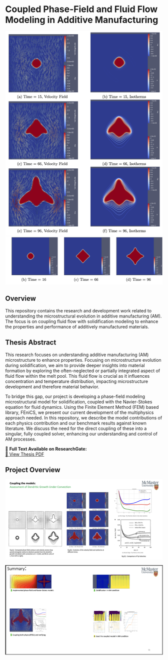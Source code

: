 # Coupled Phase-Field and Fluid Flow Modeling in Additive Manufacturing

![With_Convection](1.png)
![No_Convection](2.png)

## Overview

This repository contains the research and development work related to understanding the microstructural evolution in additive manufacturing (AM). The focus is on coupling fluid flow with solidification modeling to enhance the properties and performance of additively manufactured materials.

## Thesis Abstract

This research focuses on understanding additive manufacturing (AM) microstructure to enhance properties. Focusing on microstructure evolution during solidification, we aim to provide deeper insights into material formation by exploring the often-neglected or partially integrated aspect of fluid flow within the melt pool. This fluid flow is crucial as it influences concentration and temperature distribution, impacting microstructure development and therefore material behavior.

To bridge this gap, our project is developing a phase-field modeling microstructural model for solidification, coupled with the Navier-Stokes equation for fluid dynamics. Using the Finite Element Method (FEM) based library, FEniCS, we present our current development of the multiphysics approach needed. In this repository, we describe the model contributions of each physics contribution and our benchmark results against known literature. We discuss the need for the direct coupling of these into a singular, fully coupled solver, enhancing our understanding and control of AM processes.

📘 **Full Text Available on ResearchGate:**  
[🔗 View Thesis PDF](https://www.researchgate.net/publication/378782785_DEVELOPING_A_COUPLED_MICROSTRUCTURE_FLUID_FLOW_MODEL_FOR_SOLIDIFICATION_IN_ADDITIVE_MANUFACTURING)


## Project Overview

![Growth Under Convection](images/I2.png)


![Summary](images/I3.png)

